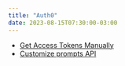 ```yaml
---
title: "Auth0"
date: 2023-08-15T07:30:00-03:00
---
```

- [Get Access Tokens Manually](https://auth0.com/docs/secure/tokens/access-tokens/get-management-api-access-tokens-for-testing#get-access-tokens-manually)
- [Customize prompts API](https://auth0.com/docs/api/management/v2/#!/Prompts/get_prompts)
